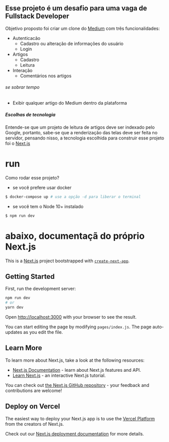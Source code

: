 ## Esse projeto é um desafio para uma vaga de Fullstack Developer

Objetivo proposto foi criar um clone do [Medium](https://medium.com) com três funcionalidades:
- Autenticacão
  - Cadastro ou alteração de informações do usuário
  - Login
- Artigos
  - Cadastro
  - Leitura
- Interação
  - Comentários nos artigos

###### se sobrar tempo

- Exibir qualquer artigo do Medium dentro da plataforma

##### Escolhas de tecnologia

Entende-se que um projeto de leitura de artigos deve ser indexado pelo Google, portanto, sabe-se que a renderização das telas deve ser feita no servidor, pensando nisso, a tecnologia escolhida para construir esse projeto foi o [Next.js](https://nextjs.com)

# run

Como rodar esse projeto?

- se você prefere usar docker
```bash
$ docker-compose up # use a opção -d para liberar o terminal
```

- se você tem o Node 10+ instalado
```bash
$ npm run dev
```


# abaixo, documentaçã do próprio Next.js

This is a [Next.js](https://nextjs.org/) project bootstrapped with [`create-next-app`](https://github.com/vercel/next.js/tree/canary/packages/create-next-app).

## Getting Started

First, run the development server:

```bash
npm run dev
# or
yarn dev
```

Open [http://localhost:3000](http://localhost:3000) with your browser to see the result.

You can start editing the page by modifying `pages/index.js`. The page auto-updates as you edit the file.

## Learn More

To learn more about Next.js, take a look at the following resources:

- [Next.js Documentation](https://nextjs.org/docs) - learn about Next.js features and API.
- [Learn Next.js](https://nextjs.org/learn) - an interactive Next.js tutorial.

You can check out [the Next.js GitHub repository](https://github.com/vercel/next.js/) - your feedback and contributions are welcome!

## Deploy on Vercel

The easiest way to deploy your Next.js app is to use the [Vercel Platform](https://vercel.com/import?utm_medium=default-template&filter=next.js&utm_source=create-next-app&utm_campaign=create-next-app-readme) from the creators of Next.js.

Check out our [Next.js deployment documentation](https://nextjs.org/docs/deployment) for more details.
